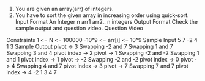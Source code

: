 1. You are given an array(arr) of integers.
2. You have to sort the given array in increasing order using quick-sort.
   Input Format
   An Integer n
   arr1
   arr2..
   n integers
   Output Format
   Check the sample output and question video.
   Question Video

Constraints
1 <= N <= 100000
-10^9 <= arr[i] <= 10^9
Sample Input
5
7
-2
4
1
3
Sample Output
pivot -> 3
Swapping -2 and 7
Swapping 1 and 7
Swapping 3 and 4
pivot index -> 2
pivot -> 1
Swapping -2 and -2
Swapping 1 and 1
pivot index -> 1
pivot -> -2
Swapping -2 and -2
pivot index -> 0
pivot -> 4
Swapping 4 and 7
pivot index -> 3
pivot -> 7
Swapping 7 and 7
pivot index -> 4
-2 1 3 4 7
